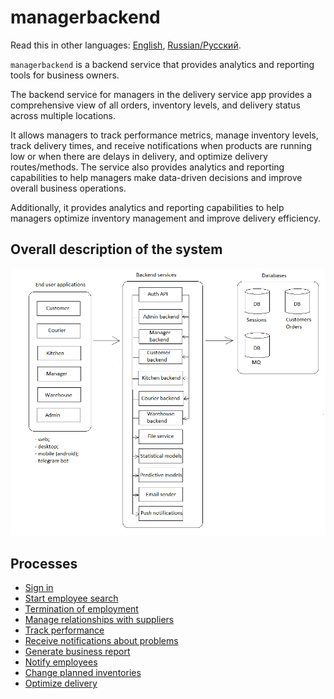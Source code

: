 # managerbackend

Read this in other languages: [English](managerbackend.md), [Russian/Русский](managerbackend.ru.md). 

`managerbackend` is a backend service that provides analytics and reporting tools for business owners.

The backend service for managers in the delivery service app provides a comprehensive view of all orders, inventory levels, and delivery status across multiple locations. 

It allows managers to track performance metrics, manage inventory levels, track delivery times, and receive notifications when products are running low or when there are delays in delivery, and optimize delivery routes/methods. 
The service also provides analytics and reporting capabilities to help managers make data-driven decisions and improve overall business operations.

Additionally, it provides analytics and reporting capabilities to help managers optimize inventory management and improve delivery efficiency.

## Overall description of the system 

![system_overall](../img/system_overall.png)

## Processes 

- [Sign in](../processes/auth/signin.md)
- [Start employee search](../processes/manager/startemployeesearch.md)
- [Termination of employment](../processes/manager/terminationofemployment.md)
- [Manage relationships with suppliers](../processes/manager/supplierrelationships.md)
- [Track performance](../processes/manager/trackperformance.md)
- [Receive notifications about problems](../processes/manager/notificationsaboutproblems.md)
- [Generate business report](../processes/manager/businessreport.md)
- [Notify employees](../processes/manager/notifyemployees.md)
- [Change planned inventories](../processes/manager/inventorylevels.md)
- [Optimize delivery](../processes/manager/optimizeddelivery.md)

